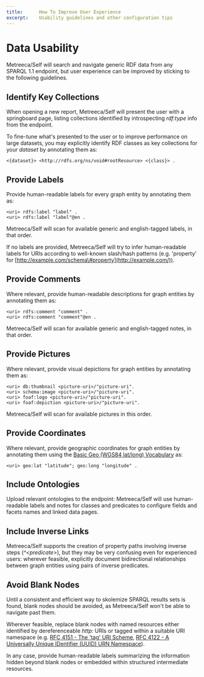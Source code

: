 ```yaml
---
title: 		How To Improve User Experience
excerpt:	Usability guidelines and other configuration tips
---
```


# Data Usability

Metreeca/Self will search and navigate generic RDF data from any SPARQL 1.1 endpoint, but user experience can be improved by sticking to the following guidelines.

## Identify Key Collections

When opening a new report, Metreeca/Self will present the user with a springboard page, listing collections identified by introspecting *rdf:type* info from the endpoint.

To fine-tune what's presented to the user or to improve performance on large datasets, you may explicitly identify RDF classes as key collections for your *dataset* by annotating them as:

    <{dataset}> <http://rdfs.org/ns/void#rootResource> <{class}> .

## Provide Labels

Provide human-readable labels for every graph entity by annotating them as:

    <uri> rdfs:label "label" . 
    <uri> rdfs:label "label"@en .

Metreeca/Self will scan for available generic and english-tagged labels, in that order.

If no labels are provided, Metreeca/Self will try to infer human-readable labels for URIs according to well-known slash/hash patterns (e.g. 'property' for [http://example.com/schema\#property](http://example.com/)).

## Provide Comments

Where relevant, provide human-readable descriptions for graph entities by annotating them as:

    <uri> rdfs:comment "comment" . 
    <uri> rdfs:comment "comment"@en .

Metreeca/Self will scan for available generic and english-tagged notes, in that order.

## Provide Pictures

Where relevant, provide visual depictions for graph entities by annotating them as:

    <uri> db:thumbnail <picture-uri>/"picture-uri".   
    <uri> schema:image <picture-uri>/"picture-uri".    
    <uri> foaf:logo <picture-uri>/"picture-uri".
    <uri> foaf:depiction <picture-uri>/"picture-uri".

Metreeca/Self will scan for available pictures in this order.

## Provide Coordinates

Where relevant, provide geographic coordinates for graph entities by annotating them using the [Basic Geo (WGS84 lat/long) Vocabulary](http://www.w3.org/2003/01/geo/#vocabulary) as:

    <uri> geo:lat "latitude"; geo:long "longitude" .

## Include Ontologies

Upload relevant ontologies to the endpoint: Metreeca/Self will use human-readable labels and notes for classes and predicates to configure fields and facets names and linked data pages.

## Include Inverse Links

Metreeca/Self supports the creation of property paths involving inverse steps (*\^&lt;predicate&gt;*), but they may be very confusing even for experienced users: wherever feasible, explicitly document bidirectional relationships between graph entities using pairs of inverse predicates.

## Avoid Blank Nodes

Until a consistent and efficient way to skolemize SPARQL results sets is found, blank nodes should be avoided, as Metreeca/Self won't be able to navigate past them.

Wherever feasible, replace blank nodes with named resources either identified by dereferenceable *http:* URIs or tagged within a suitable URI namespace (e.g. [RFC 4151 - The 'tag' URI Scheme](http://tools.ietf.org/html/rfc4151), [RFC 4122 - A Universally Unique IDentifier (UUID) URN Namespace](http://tools.ietf.org/html/rfc4122)).

In any case, provide human-readable labels summarizing the information hidden beyond blank nodes or embedded within structured intermediate resources.
